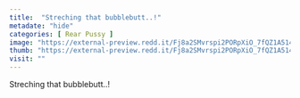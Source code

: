 ```yaml
---
title:  "Streching that bubblebutt..!"
metadate: "hide"
categories: [ Rear Pussy ]
image: "https://external-preview.redd.it/Fj8a2SMvrspi2PORpXiO_7fQZ1A514rtnc-hXB4nxhU.jpg?auto=webp&s=68e77a7d9e8094aa24a0273153a5f1ebb0c6b3fc"
thumb: "https://external-preview.redd.it/Fj8a2SMvrspi2PORpXiO_7fQZ1A514rtnc-hXB4nxhU.jpg?width=640&crop=smart&auto=webp&s=8dba2c422bd43ac06f698c087c3b79b62fe3cae3"
visit: ""
---
```

Streching that bubblebutt..!
